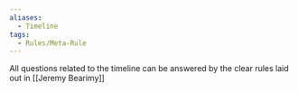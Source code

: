 ```yaml
---
aliases:
  - Timeline
tags:
  - Rules/Meta-Rule
---
```

All questions related to the timeline can be answered by the clear rules laid out in [[Jeremy Bearimy]]